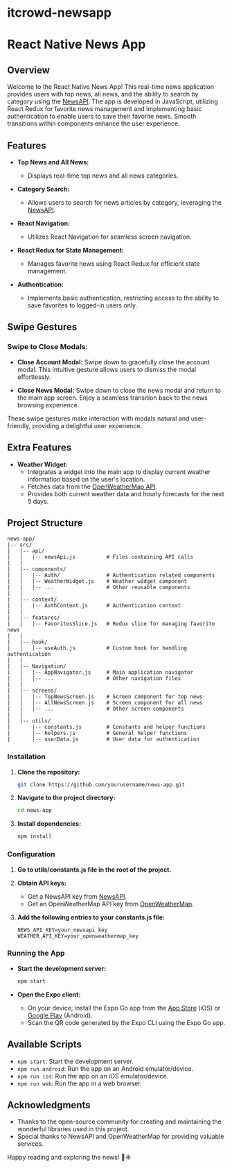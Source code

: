 # itcrowd-newsapp


# React Native News App

## Overview

Welcome to the React Native News App! This real-time news application provides users with top news, all news, and the ability to search by category using the [NewsAPI](https://newsapi.org/). The app is developed in JavaScript, utilizing React Redux for favorite news management and implementing basic authentication to enable users to save their favorite news. Smooth transitions within components enhance the user experience.

## Features

- **Top News and All News:**
  - Displays real-time top news and all news categories.

- **Category Search:**
  - Allows users to search for news articles by category, leveraging the [NewsAPI](https://newsapi.org/).

- **React Navigation:**
  - Utilizes React Navigation for seamless screen navigation.

- **React Redux for State Management:**
  - Manages favorite news using React Redux for efficient state management.

- **Authentication:**
  - Implements basic authentication, restricting access to the ability to save favorites to logged-in users only.

## Swipe Gestures

### Swipe to Close Modals:

- **Close Account Modal:** Swipe down to gracefully close the account modal. This intuitive gesture allows users to dismiss the modal effortlessly.

- **Close News Modal:** Swipe down to close the news modal and return to the main app screen. Enjoy a seamless transition back to the news browsing experience.

These swipe gestures make interaction with modals natural and user-friendly, providing a delightful user experience.



## Extra Features

- **Weather Widget:**
  - Integrates a widget into the main app to display current weather information based on the user's location.
  - Fetches data from the [OpenWeatherMap API](https://openweathermap.org/api).
  - Provides both current weather data and hourly forecasts for the next 5 days.

## Project Structure

```plaintext
news-app/
|-- src/
|   |-- api/
|   |   |-- newsApi.js          # Files containing API calls
|   |
|   |-- components/
|   |   |-- Auth/               # Authentication related components
|   |   |-- WeatherWidget.js    # Weather widget component
|   |   |-- ...                 # Other reusable components
|   |
|   |-- context/
|   |   |-- AuthContext.js      # Authentication context
|   |
|   |-- features/
|   |   |-- FavoritesSlice.js   # Redux slice for managing favorite news
|   |
|   |-- hook/
|   |   |-- useAuth.js          # Custom hook for handling authentication
|   |
|   |-- Navigation/
|   |   |-- AppNavigator.js     # Main application navigator
|   |   |-- ...                 # Other navigation files
|   |
|   |-- screens/
|   |   |-- TopNewsScreen.js    # Screen component for top news
|   |   |-- AllNewsScreen.js    # Screen component for all news
|   |   |-- ...                 # Other screen components
|   |
|   |-- utils/
|       |-- constants.js        # Constants and helper functions
|       |-- helpers.js          # General helper functions
|       |-- userData.js         # User data for authentication
```

### Installation

1. **Clone the repository:**

    ```bash
    git clone https://github.com/yourusername/news-app.git
    ```

2. **Navigate to the project directory:**

    ```bash
    cd news-app
    ```

3. **Install dependencies:**

    ```bash
    npm install
    ```

### Configuration

1. **Go to utils/constants.js file in the root of the project.**

2. **Obtain API keys:**
   - Get a NewsAPI key from [NewsAPI](https://newsapi.org/).
   - Get an OpenWeatherMap API key from [OpenWeatherMap](https://openweathermap.org/).

3. **Add the following entries to your constants.js file:**

    ```env
    NEWS_API_KEY=your_newsapi_key
    WEATHER_API_KEY=your_openweathermap_key
    ```

### Running the App

- **Start the development server:**

    ```bash
    npm start
    ```

- **Open the Expo client:**
  - On your device, install the Expo Go app from the [App Store](https://apps.apple.com/app/apple-store/id982107779) (iOS) or [Google Play](https://play.google.com/store/apps/details?id=host.exp.exponent) (Android).
  - Scan the QR code generated by the Expo CLI using the Expo Go app.

## Available Scripts

- `npm start`: Start the development server.
- `npm run android`: Run the app on an Android emulator/device.
- `npm run ios`: Run the app on an iOS emulator/device.
- `npm run web`: Run the app in a web browser.


## Acknowledgments

- Thanks to the open-source community for creating and maintaining the wonderful libraries used in this project.
- Special thanks to NewsAPI and OpenWeatherMap for providing valuable services.

Happy reading and exploring the news! 📰☀️
